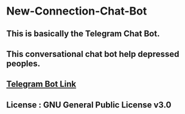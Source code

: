 # New-Connection-Chat-Bot
## This is basically the Telegram Chat Bot.
## This conversational chat bot help depressed peoples.
## [Telegram Bot Link](https://t.me/New_Connection_Bot)
## License :  GNU General Public License v3.0
